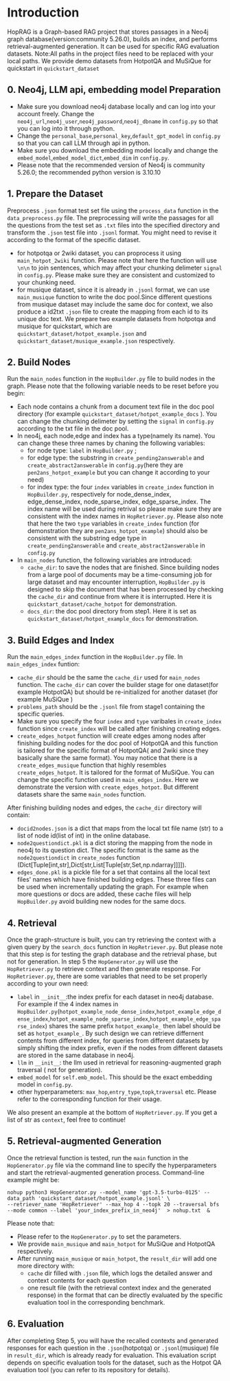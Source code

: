 # Introduction  
HopRAG is a Graph-based RAG project that stores passages in a Neo4j graph database(version:community 5.26.0), builds an index, and performs retrieval-augmented generation. It can be used for specific RAG evaluation datasets. 
Note:All paths in the project files need to be replaced with your local paths. We provide demo datasets from HotpotQA and MuSiQue for quickstart in `quickstart_dataset`

## 0. Neo4j, LLM api, embedding model Preparation
- Make sure you download neo4j database locally and can log into your account freely. Change the `neo4j_url`,`neo4j_user`,`neo4j_password`,`neo4j_dbname` in `config.py` so that you can log into it through python.
- Change the `personal_base`,`personal_key`,`default_gpt_model` in `config.py` so that you can call LLM through api in python.
- Make sure you download the embedding model locally and change the `embed_model`,`embed_model_dict`,`embed_dim` in `config.py`.
- Please note that the recommended version of Neo4j is community 5.26.0; the recommended python version is 3.10.10

## 1. Prepare the Dataset
Preprocess `.json` format test set file using the `process_data` function in the `data_preprocess.py` file. The preprocessing will write the passages for all the questions from the test set as `.txt` files into the specified directory and transform the `.json` test file into `.jsonl` format. You might need to revise it according to the format of the specific dataset. 
- for hotpotqa or 2wiki dataset, you can proprocess it using `main_hotpot_2wiki` function. Please note that here the function will use `\n\n` to join sentences, which may affect your chunking delimeter `signal` in `config.py`. Please make sure they are consistent and customized to your chunking need. 
- for musique dataset, since it is already in `.jsonl` format, we can use `main_musique` function to write the doc pool.Since different questions from musique dataset may include the same doc for context, we also produce a id2txt `.json` file to create the mapping from each id to its unique doc text. 
We prepare two example datasets from hotpotqa and musique for quickstart, which are `quickstart_dataset/hotpot_example.json` and `quickstart_dataset/musique_example.json` respectively.


## 2. Build Nodes  
Run the `main_nodes` function in the `HopBuilder.py` file to build nodes in the graph. Please note that the following variable needs to be reset before you begin:
- Each node contains a chunk from a document text file in the doc pool directory (for example `quickstart_dataset/hotpot_example_docs` ). You can change the chunking delimeter by setting the `signal` in `config.py` according to the txt file in the doc pool.  
- In neo4j, each node,edge and index has a type(namely its name). You can change these three names by chaning the following variables:
    - for node type: `label` in `HopBuilder.py` ; 
    - for edge type: the substring in `create_pending2answerable` and `create_abstract2answerable` in `config.py`(here they are `pen2ans_hotpot_example` but you can change it according to your need)
    - for index type: the four `index` variables in `create_index` function in `HopBuilder.py`, respectively for node_dense_index, edge_dense_index, node_sparse_index, edge_sparse_index. The index name will be used during retrival so please make sure they are consistent with the index names in `HopRetriever.py`. Please also note that here the two `type` variables in `create_index` function (for demonstration they are `pen2ans_hotpot_example`) should also be consistent with the substring edge type in `create_pending2answerable` and `create_abstract2answerable` in `config.py`
- In `main_nodes` function, the following variables are introduced:
    - `cache_dir`: to save the nodes that are finished. Since building nodes from a large pool of documents may be a time-consuming job for large dataset and may encounter interruption, `HopBuilder.py` is designed to skip the document that has been processed by checking the `cache_dir` and continue from where it is interrupted. Here it is `quickstart_dataset/cache_hotpot` for demonstration.
    - `docs_dir`: the doc pool directory from step1. Here it is set as `quickstart_dataset/hotpot_example_docs` for demonstration.


## 3. Build Edges and Index
Run the `main_edges_index` function in the `HopBuilder.py` file.
In `main_edges_index` funtion:
- `cache_dir` should be the same the `cache_dir` used for `main_nodes` function. The `cache_dir` can cover the builder stage for one dataset(for example  HotpotQA) but should be re-initialized for another dataset (for example MuSiQue )
- `problems_path` should be the `.jsonl` file from stage1 containing the specific queries.
- Make sure you specify the four `index` and `type` varibales in `create_index` function since `create_index` will be called after finishing creating edges. 
- `create_edges_hotpot` function will create edges among nodes after finishing building nodes for the doc pool of HotpotQA and this function is tailored for the specific format of HotpotQA( and 2wiki since they basically share the same format). You may notice that there is a `create_edges_musique` function that highly resembles `create_edges_hotpot`. It is tailored for the format of MuSiQue. You can change the specific function used in `main_edges_index`. Here we demonstrate the version with `create_edges_hotpot`. But different datasets share the same `main_nodes` function. 

After finishing building nodes and edges, the `cache_dir` directory will contain:
- `docid2nodes.json` is a dict that maps from the local txt file name (str) to a list of node id(list of int) in the online database.  
- `node2questiondict.pkl` is a dict storing the mapping from the node in neo4j to its question dict. The specific format is the same as the `node2questiondict` in `create_nodes` function (Dict[Tuple[int,str],Dict[str,List[Tuple[str,Set,np.ndarray]]]]).
- `edges_done.pkl` is a pickle file for a set that contains all the local text files' names which have finished building edges. 
These three files can be used when incrementally updating the graph. For example when more questions or docs are added, these cache files will help `HopBuilder.py` avoid building new nodes for the same docs.
## 4. Retrieval
Once the graph-structure is built, you can try retrieving the context with a given query by the `search_docs` function in `HopRetriever.py`. But please note that this step is for testing the graph database and the retrieval phase, but not for generation. In step 5 the `HopGenerator.py` will use the `HopRetriever.py` to retrieve context and then generate response. For `HopRetriever.py`, there are some variables that need to be set properly according to your own need:
- `label` in `__init__`:the index prefix for each dataset in neo4j database. For example if the 4 index names in `HopBuilder.py`(`hotpot_example_node_dense_index`,`hotpot_example_edge_dense_index`,`hotpot_example_node_sparse_index`,`hotpot_example_edge_sparse_index`) shares the same prefix `hotpot_example_` then label should be set as `hotpot_example_`. By such design we can retrieve differnent contents from different index, for queries from different datasets by simply shifting the index prefix, even if the nodes from different datasets are stored in the same database in neo4j.
- `llm` in `__init__`: the llm used in retrieval for reasoning-augmented graph traversal ( not for generation).
- `embed_model` for `self.emb_model`. This should be the exact embedding model in `config.py`.
- other hyperparameters: `max_hop`,`entry_type`,`topk`,`traversal` etc. Please refer to the corresponding function for their usage.

We also present an example at the bottom of `HopRetriever.py`. If you get a list of str as `context`, feel free to continue!


## 5. Retrieval-augmented Generation  
Once the retrieval function is tested, run the `main` function in the `HopGenerator.py` file via the command line to specify the hyperparameters and start the retrieval-augmented generation process. Command-line example might be:
```
nohup python3 HopGenerator.py --model_name 'gpt-3.5-turbo-0125' --data_path 'quickstart_dataset/hotpot_example.jsonl' \
--retriever_name 'HopRetriever' --max_hop 4 --topk 20 --traversal bfs --mode common --label 'your_index_prefix_in_neo4j'  > nohup.txt  &
```
Please note that:
- Please refer to the `HopGenerator.py` to set the parameters.
- We provide `main_musique` and `main_hotpot` for MuSiQue and HotpotQA respectively.
- After running `main_musique` or `main_hotpot`, the  `result_dir` will add one more directory with:
    - `cache` dir filled with `.json` file, which logs the detailed answer and context contents for each question
    - one result file (with the retrieval context index and the generated response) in the format that can be directly evaluated by the specific evaluation tool in the corresponding benchmark.

## 6. Evaluation  
After completing Step 5, you will have the recalled contexts and generated responses for each question in the `.json`(hotpotqa)  or `.jsonl`(musique) file in `result_dir`, which is already ready for evaluation. This evaluation script depends on specific evaluation tools for the dataset, such as the Hotpot QA evaluation tool (you can refer to its repository for details).
